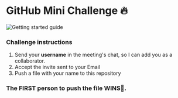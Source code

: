 # GitHub Mini Challenge :fire:

![Getting started guide](https://user-images.githubusercontent.com/84894614/210576336-8541f5c0-9719-46e8-94ca-d74b36a5f332.png)



### Challenge instructions 

1. Send your **username** in the meeting's chat, so I can add you as a collaborator. 
2. Accept the invite sent to your Email
3. Push a file with your name to this repository 

### The FIRST person to push the file WINS:1st_place_medal:. 
